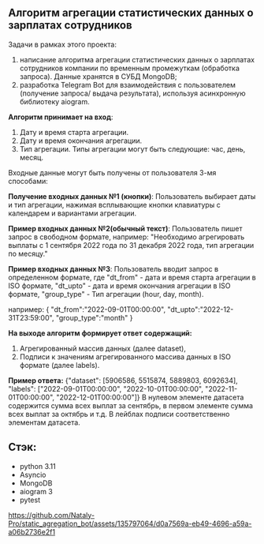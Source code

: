 ## Алгоритм агрегации статистических данных о зарплатах сотрудников

Задачи в рамках этого проекта: 
1. написание алгоритма агрегации статистических данных о зарплатах сотрудников компании по временным промежуткам 
(обработка запроса). Данные хранятся в СУБД MongoDB;
2. разработка Telegram Bot для взаимодействия с пользователем (получение запроса/ выдача результата), 
используя асинхронную библиотеку aiogram.

**Алгоритм принимает на вход**:

1. Дату и время старта агрегации. 
2. Дату и время окончания агрегации.
3. Тип агрегации. Типы агрегации могут быть следующие: час, день, месяц.

Входные данные могут быть получены от пользователя 3-мя способами:

**Получение входных данных №1 (кнопки)**:
Пользователь выбирает даты и тип агрегации, нажимая всплывающие кнопки клавиатуры 
с календарем и вариантами агрегации. 

**Пример входных данных №2(обычный текст)**:
Пользователь пишет запрос в свободном формате, например:
"Необходимо агрегировать выплаты с 1 сентября 2022 года по 31 декабря 2022 года, 
тип агрегации по месяцу."

**Пример входных данных №3**:
Пользователь вводит запрос в определенном формате, где 
"dt_from" - дата и время старта агрегации в ISO формате,
"dt_upto" - дата и время окончания агрегации в ISO формате,
"group_type" - Тип агрегации (hour, day, month).

например:
{
"dt_from":"2022-09-01T00:00:00",
"dt_upto":"2022-12-31T23:59:00",
"group_type":"month"
}

**На выходе алгоритм формирует ответ содержащий:**

1. Агрегированный массив данных (далее dataset),
2. Подписи к значениям агрегированного массива данных в ISO формате (далее labels).

**Пример ответа:**
{"dataset": [5906586, 5515874, 5889803, 6092634], "labels": ["2022-09-01T00:00:00", "2022-10-01T00:00:00", 
"2022-11-01T00:00:00", "2022-12-01T00:00:00"]}
В нулевом элементе датасета содержится сумма всех выплат за сентябрь, в первом элементе 
сумма всех выплат за октябрь и т.д. В лейблах подписи соответственно элементам датасета.

## Стэк:

- python 3.11
- Asyncio
- MongoDB 
- aiogram 3
- pytest



https://github.com/Nataly-Pro/static_agregation_bot/assets/135797064/d0a7569a-eb49-4696-a59a-a06b2736e2f1

